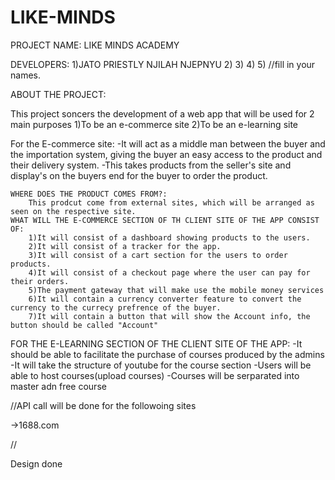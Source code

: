 # LIKE-MINDS
PROJECT NAME: LIKE MINDS ACADEMY

DEVELOPERS:
1)JATO PRIESTLY NJILAH NJEPNYU
2)
3)
4)
5)
//fill in your names.

ABOUT THE PROJECT:

This project soncers the development of a web app that will be used for 2 main purposes
1)To be an e-commerce site
2)To be an e-learning site

For the E-commerce site:
    -It will act as a middle man between the buyer and the importation system, giving the buyer an easy access to the product and their delivery system. 
    -This takes products from the seller's site and display's on the buyers end for the buyer to order the product.

    WHERE DOES THE PRODUCT COMES FROM?:
        This prodcut come from external sites, which will be arranged as seen on the respective site.
    WHAT WILL THE E-COMMERCE SECTION OF TH CLIENT SITE OF THE APP CONSIST OF:
        1)It will consist of a dashboard showing products to the users.
        2)It will consist of a tracker for the app.
        3)It will consist of a cart section for the users to order products.
        4)It will consist of a checkout page where the user can pay for their orders.
        5)The payment gateway that will make use the mobile money services
        6)It will contain a currency converter feature to convert the currency to the currecy prefrence of the buyer.
        7)It will contain a button that will show the Account info, the button should be called "Account"
FOR THE E-LEARNING SECTION OF THE CLIENT SITE OF THE APP:
    -It should be able to facilitate the purchase of courses produced by the admins
    -It will take the structure of youtube for the course section
    -Users will be able to host courses(upload courses)
    -Courses will be serparated into master adn free course




//API call will be done for the followoing sites

->1688.com

//


Design done





















































































































































































































































































































































































































































































































































































































































































































































































































































































































































































































































































































































































































































































































































































































































































































































































































































































































































































































































































































































































































































































































































































































































































































































































































































































































































































































































































































































































































































































































































































































































































































































































































































































































































































































































































































































































































































































































































































































































































































































































































































































































































































































































































































































































































































































































































































































































































































































































































































































































































































































































































































































































































































































































































































































































































































































































































































































































































































































































































































































































































































































































































































































































































































































































































































































































































































































































































































































































































































































































































































































































































































































































































































































































































































































































































































































































































































































































































































































































































































































































































































































































































































































































































































































































































































































































































































































































































































































































































































































































































































































































































































































































































































































































































































































































































































































































































































































































































































































































































































































































































































































































































































































































































































































































































































































































































































































































































































































































































































































































































































































































































































































































































































































































































































































































































































































































































































































































































































































































































































































































































































































































































































































































































































































































































































































































































































































































































































































































































































































































































































































































































































































































































































































































































































































































































































































































































































































































































































































































































































































































































































































































































































































































































































































































































































































































































































































































































































































































































































































































































































































































































































































































































































































































































































































































































































































































































































































































































































































































































































































































































































































































































































































































































































































































































































































































































































































































































































































































































































































































































































































































































































































































































































































































































































































































































































































































































































































































































































































































































































































































































































































































































































































































































































































































































































































































































































































































































































































































































































































































































































































































































































































































































































































































































































































































































































































































































































































































































































































































































































































































































































































































































































































































































































































































































































































































































































































































































































































































































































































































































































































































































































































































































































































































































































































































































































































































































































































































































































































































































































    

